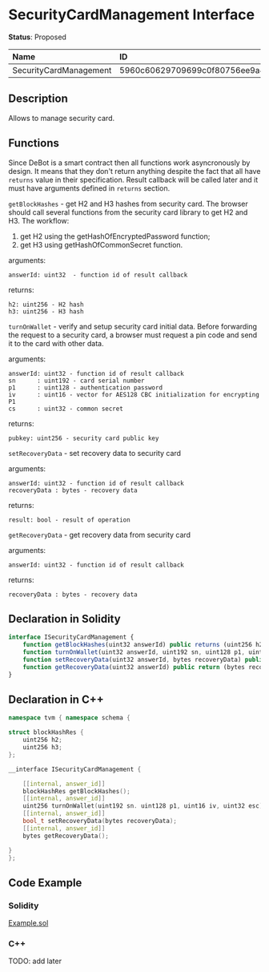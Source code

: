 # SecurityCardManagement Interface

**Status**: Proposed

| Name                        | ID                                                                |
| :-------------------------- | :---------------------------------------------------------------- |
| SecurityCardManagement      | 5960c60629709699c0f80756ee9a4074dde26e8f68cddd03bf0507d8eb07915f  |


## Description

Allows to manage security card.

## Functions

Since DeBot is a smart contract then all functions work asyncronously by design. It means that they don't return anything despite the fact that all have `returns` value in their specification. Result callback will be called later and it must have arguments defined in `returns` section.

`getBlockHashes` - get H2 and H3 hashes from security card. 
The browser should call several functions from the security card library to get H2 and H3. The workflow:
1. get H2 using the getHashOfEncryptedPassword function;
2. get H3 using getHashOfCommonSecret function.

arguments: 

	answerId: uint32  - function id of result callback

returns: 

	h2: uint256 - H2 hash
	h3: uint256 - H3 hash

`turnOnWallet` - verify and setup security card initial data. 
Before forwarding the request to a security card, a browser must request a pin code and send it to the card with other data.

arguments: 

	answerId: uint32 - function id of result callback	
	sn      : uint192 - card serial number
	p1      : uint128 - authentication password
	iv      : uint16 - vector for AES128 CBC initialization for encrypting P1
	cs      : uint32 - common secret

returns: 

	pubkey: uint256 - security card public key

`setRecoveryData` - set recovery data to security card

arguments: 

	answerId: uint32 - function id of result callback	
	recoveryData : bytes - recovery data

returns: 

	result: bool - result of operation

`getRecoveryData` - get recovery data from security card

arguments: 

	answerId: uint32 - function id of result callback	

returns: 

	recoveryData : bytes - recovery data


## Declaration in Solidity

```jsx
interface ISecurityCardManagement {
    function getBlockHashes(uint32 answerId) public returns (uint256 h2, uint256 h3); 
    function turnOnWallet(uint32 answerId, uint192 sn, uint128 p1, uint16 iv, uint32 cs) public returns (uint256 pubkey);
    function setRecoveryData(uint32 answerId, bytes recoveryData) public return (bool result);
    function getRecoveryData(uint32 answerId) public return (bytes recoveryData);
}
```

## Declaration in C++

```cpp
namespace tvm { namespace schema {

struct blockHashRes {
	uint256 h2;
	uint256 h3;
};

__interface ISecurityCardManagement {

	[[internal, answer_id]]
	blockHashRes getBlockHashes();
	[[internal, answer_id]]
	uint256 turnOnWallet(uint192 sn. uint128 p1, uint16 iv, uint32 esc);
	[[internal, answer_id]]
	bool_t setRecoveryData(bytes recoveryData);
	[[internal, answer_id]]
	bytes getRecoveryData();

}
};
```

## Code Example

### Solidity

[Example.sol](examples/Example.sol)

### C++

TODO: add later
